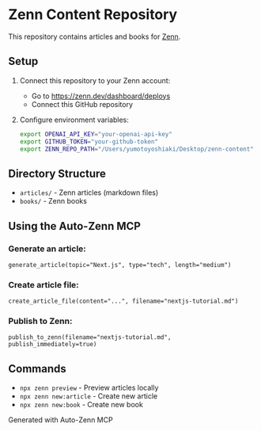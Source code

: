 # Zenn Content Repository

This repository contains articles and books for [Zenn](https://zenn.dev/).

## Setup

1. Connect this repository to your Zenn account:
   - Go to https://zenn.dev/dashboard/deploys
   - Connect this GitHub repository

2. Configure environment variables:
   ```bash
   export OPENAI_API_KEY="your-openai-api-key"
   export GITHUB_TOKEN="your-github-token"
   export ZENN_REPO_PATH="/Users/yumotoyoshiaki/Desktop/zenn-content"
   ```

## Directory Structure

- `articles/` - Zenn articles (markdown files)
- `books/` - Zenn books

## Using the Auto-Zenn MCP

### Generate an article:
```
generate_article(topic="Next.js", type="tech", length="medium")
```

### Create article file:
```
create_article_file(content="...", filename="nextjs-tutorial.md")
```

### Publish to Zenn:
```
publish_to_zenn(filename="nextjs-tutorial.md", publish_immediately=true)
```

## Commands

- `npx zenn preview` - Preview articles locally
- `npx zenn new:article` - Create new article
- `npx zenn new:book` - Create new book

Generated with Auto-Zenn MCP

